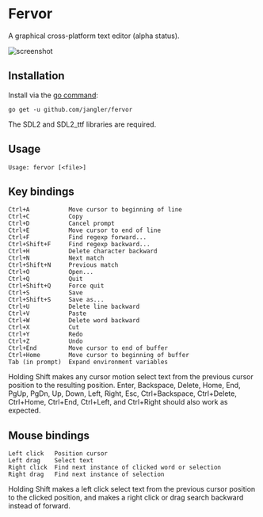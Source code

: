 Fervor
======
A graphical cross-platform text editor (alpha status).

![screenshot](http://jangler.info/dl/2015-06-08-195034_fervor.png 'screenshot')

Installation
------------
Install via the [go command](http://golang.org/cmd/go/):

	go get -u github.com/jangler/fervor

The SDL2 and SDL2\_ttf libraries are required.

Usage
-----
	Usage: fervor [<file>]

Key bindings
------------
	Ctrl+A           Move cursor to beginning of line
	Ctrl+C           Copy
	Ctrl+D           Cancel prompt
	Ctrl+E           Move cursor to end of line
	Ctrl+F           Find regexp forward...
	Ctrl+Shift+F     Find regexp backward...
	Ctrl+H           Delete character backward
	Ctrl+N           Next match
	Ctrl+Shift+N     Previous match
	Ctrl+O           Open...
	Ctrl+Q           Quit
	Ctrl+Shift+Q     Force quit
	Ctrl+S           Save
	Ctrl+Shift+S     Save as...
	Ctrl+U           Delete line backward
	Ctrl+V           Paste
	Ctrl+W           Delete word backward
	Ctrl+X           Cut
	Ctrl+Y           Redo
	Ctrl+Z           Undo
	Ctrl+End         Move cursor to end of buffer
	Ctrl+Home        Move cursor to beginning of buffer
	Tab (in prompt)  Expand environment variables

Holding Shift makes any cursor motion select text from the previous cursor
position to the resulting position. Enter, Backspace, Delete, Home, End, PgUp,
PgDn, Up, Down, Left, Right, Esc, Ctrl+Backspace, Ctrl+Delete, Ctrl+Home,
Ctrl+End, Ctrl+Left, and Ctrl+Right should also work as expected.

Mouse bindings
--------------
	Left click   Position cursor
	Left drag    Select text
	Right click  Find next instance of clicked word or selection
	Right drag   Find next instance of selection

Holding Shift makes a left click select text from the previous cursor position
to the clicked position, and makes a right click or drag search backward
instead of forward.
